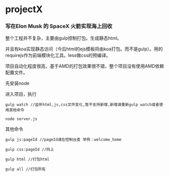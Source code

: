 # projectX

### 写在Elon Musk 的 SpaceX 火箭实现海上回收

整个工程并不复杂，主要由gulp控制打包。生成静态html。

并且有koa实现静态访问（今后html的ejs模板将由koa打包。而不是gulp）。用的requirejs作为前端模块化工具。less做css的预编译。

项目自动化程度很高，基于AMD的打包效果很不错，整个项目没有使用AMD依赖配置文件。

先安装node 

进入项目，执行

    gulp watch //监听html,js,css文件变化,暂不支持新增,新增请重新gulp watch或者使用其他命令

    node server.js

其他命令

    gulp js:pageId //pageId请在控制台查 举例：welcome_home

    gulp css:pageId //同上

    gulp html //打包html

    gulp all //打包所有


